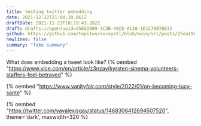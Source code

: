 ```yaml
---
title: testing twitter embedding
date: 2021-12-22T21:04:20.061Z
draftDate: 2021-11-23T18:29:43.282Z
draft: drafts://open?uuid=25EA1989-3C3B-48C8-A110-1E1C78B70E32
github: https://github.com/tepiton/xocoyotl/blob/main/src/posts/25ea1989-3c3b-48c8-a110-1e1c78b70e32.md
newlines: false
summary: "fake summary"
---
```

What does embedding a tweet look like?
{% oembed "https://www.vice.com/en/article/z3nzay/kyrsten-sinema-volunteers-staffers-feel-betrayed" %}

<!-- excerpt -->

{% oembed "https://www.vanityfair.com/style/2022/01/on-becoming-lucy-sante" %}

{% oembed "https://twitter.com/yayalexisgay/status/1468306412694507520", theme='dark', maxwidth=320 %}




